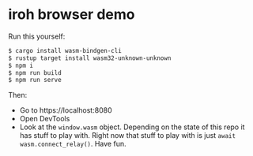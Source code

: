 # iroh browser demo

Run this yourself:
```sh
$ cargo install wasm-bindgen-cli
$ rustup target install wasm32-unknown-unknown
$ npm i
$ npm run build 
$ npm run serve
```

Then:
- Go to https://localhost:8080
- Open DevTools
- Look at the `window.wasm` object. Depending on the state of this repo it has stuff to play with.
  Right now that stuff to play with is just `await wasm.connect_relay()`. Have fun.


